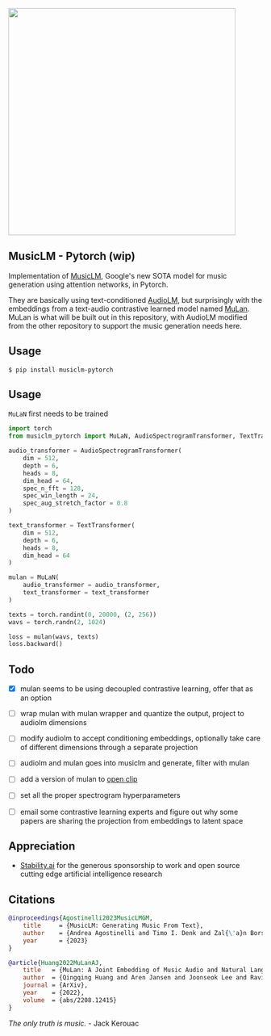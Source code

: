 <img src="./musiclm.png" width="450px"></img>

## MusicLM - Pytorch (wip)

Implementation of <a href="https://google-research.github.io/seanet/musiclm/examples/">MusicLM</a>, Google's new SOTA model for music generation using attention networks, in Pytorch.

They are basically using text-conditioned <a href="https://github.com/lucidrains/audiolm-pytorch">AudioLM</a>, but surprisingly with the embeddings from a text-audio contrastive learned model named <a href="https://arxiv.org/abs/2208.12415">MuLan</a>. MuLan is what will be built out in this repository, with AudioLM modified from the other repository to support the music generation needs here.

## Usage

```install
$ pip install musiclm-pytorch
```

## Usage

`MuLaN` first needs to be trained

```python
import torch
from musiclm_pytorch import MuLaN, AudioSpectrogramTransformer, TextTransformer

audio_transformer = AudioSpectrogramTransformer(
    dim = 512,
    depth = 6,
    heads = 8,
    dim_head = 64,
    spec_n_fft = 128,
    spec_win_length = 24,
    spec_aug_stretch_factor = 0.8
)

text_transformer = TextTransformer(
    dim = 512,
    depth = 6,
    heads = 8,
    dim_head = 64
)

mulan = MuLaN(
    audio_transformer = audio_transformer,
    text_transformer = text_transformer
)

texts = torch.randint(0, 20000, (2, 256))
wavs = torch.randn(2, 1024)

loss = mulan(wavs, texts)
loss.backward()
```

## Todo

- [x] mulan seems to be using decoupled contrastive learning, offer that as an option

- [ ] wrap mulan with mulan wrapper and quantize the output, project to audiolm dimensions
- [ ] modify audiolm to accept conditioning embeddings, optionally take care of different dimensions through a separate projection
- [ ] audiolm and mulan goes into musiclm and generate, filter with mulan
- [ ] add a version of mulan to <a href="https://github.com/mlfoundations/open_clip">open clip</a>
- [ ] set all the proper spectrogram hyperparameters
- [ ] email some contrastive learning experts and figure out why some papers are sharing the projection from embeddings to latent space

## Appreciation

- <a href="https://stability.ai/">Stability.ai</a> for the generous sponsorship to work and open source cutting edge artificial intelligence research

## Citations

```bibtex
@inproceedings{Agostinelli2023MusicLMGM,
    title     = {MusicLM: Generating Music From Text},
    author    = {Andrea Agostinelli and Timo I. Denk and Zal{\'a}n Borsos and Jesse Engel and Mauro Verzetti and Antoine Caillon and Qingqing Huang and Aren Jansen and Adam Roberts and Marco Tagliasacchi and Matthew Sharifi and Neil Zeghidour and C. Frank},
    year      = {2023}
}
```

```bibtex
@article{Huang2022MuLanAJ,
    title   = {MuLan: A Joint Embedding of Music Audio and Natural Language},
    author  = {Qingqing Huang and Aren Jansen and Joonseok Lee and Ravi Ganti and Judith Yue Li and Daniel P. W. Ellis},
    journal = {ArXiv},
    year    = {2022},
    volume  = {abs/2208.12415}
}
```

*The only truth is music.* - Jack Kerouac
